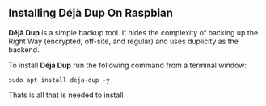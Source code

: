 ## Installing Déjà Dup On Raspbian

**Déjà Dup** is a simple backup tool. It hides the complexity of backing up the Right Way (encrypted, off-site, and regular) and uses duplicity as the backend.

To install **Déjà Dup** run the following command from a terminal window:

```console
sudo apt install deja-dup -y
```
Thats is all that is needed to install

